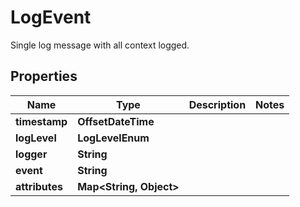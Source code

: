 

# LogEvent

Single log message with all context logged.

## Properties

| Name | Type | Description | Notes |
|------------ | ------------- | ------------- | -------------|
|**timestamp** | **OffsetDateTime** |  |  |
|**logLevel** | **LogLevelEnum** |  |  |
|**logger** | **String** |  |  |
|**event** | **String** |  |  |
|**attributes** | **Map&lt;String, Object&gt;** |  |  |




